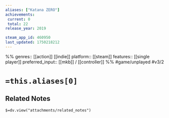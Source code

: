 ```yaml
---
aliases: ["Katana ZERO"]
achievements:
 current: 0
 total: 22
release_year: 2019

steam_app_id: 460950
last_updated: 1750218212
---
```

%%
genres:: [[action]] [[indie]]
platform:: [[steam]]
features:: [[single player]]
preferred_input:: [[mkb]] / [[controller]]
%%
#game/unplayed
#v3/2

# `=this.aliases[0]`
## Related Notes
`$=dv.view("attachments/related_notes")`